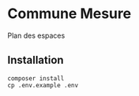 # Commune Mesure

Plan des espaces

## Installation

```
composer install
cp .env.example .env
```

